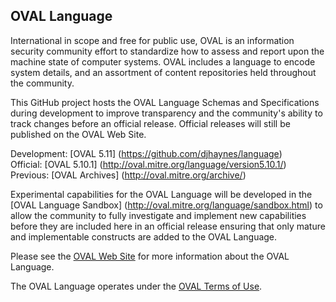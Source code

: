## OVAL Language

International in scope and free for public use, OVAL is an information security community effort to standardize how to assess and report upon the machine state of computer systems. OVAL includes a language to encode system details, and an assortment of content repositories held throughout the community.

This GitHub project hosts the OVAL Language Schemas and Specifications during development to improve transparency and the community's ability to track changes before an official release. Official releases will still be published on the OVAL Web Site.

Development: [OVAL 5.11] (https://github.com/djhaynes/language)<br>
Official: [OVAL 5.10.1] (http://oval.mitre.org/language/version5.10.1/)<br>
Previous: [OVAL Archives] (http://oval.mitre.org/archive/)<br>

Experimental capabilities for the OVAL Language will be developed in the [OVAL Language Sandbox] (http://oval.mitre.org/language/sandbox.html) to allow the community to fully investigate and implement new capabilities before they are included here in an official release ensuring that only mature and implementable constructs are added to the OVAL Language. 

Please see the [OVAL Web Site](http://oval.mitre.org) for more information about the OVAL Language.

The OVAL Language operates under the [OVAL Terms of Use](http://oval.mitre.org/about/termsofuse.html). 
